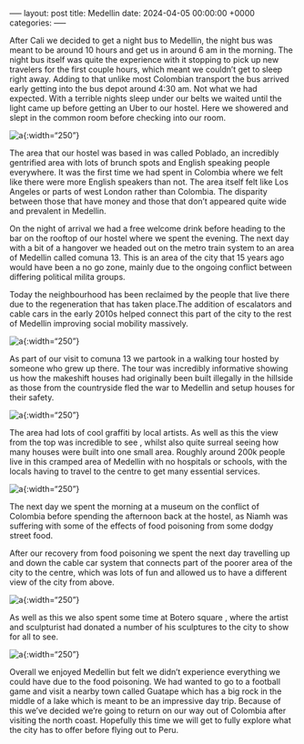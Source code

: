 –––
layout: post
title: Medellin
date: 2024-04-05 00:00:00 +0000
categories:
–––

After Cali we decided to get a night bus to Medellin, the night bus was meant to be around 10 hours and get us in around 6 am in the morning. The night bus itself was quite the experience with it stopping to pick up new travelers for the first couple hours, which meant we couldn’t get to sleep right away. Adding to that unlike most Colombian transport the bus arrived early getting into the bus depot around 4:30 am. Not what we had expected. With a terrible nights sleep under our belts we waited until the light came up before getting an Uber to our hostel. Here we showered and slept in the common room before checking into our room.

![a](https://live.staticflickr.com/65535/53634351635_5c6a5a2c98_k_d.jpg){:width=“250”}

The area that our hostel was based in was called Poblado, an incredibly gentrified area with lots of brunch spots and English speaking people everywhere. It was the first time we had spent in Colombia where we felt like there were more English speakers than not. The area itself felt like Los Angeles or parts of west London rather than Colombia. The disparity between those that have money and those that don’t appeared quite wide and prevalent in Medellin.

On the night of arrival we had a free welcome drink before heading to the bar on the rooftop of our hostel where we spent the evening. The next day with a bit of a hangover we headed out on the metro train system to an area of Medellin called comuna 13. This is an area of the city that 15 years ago would have been a no go zone, mainly due to the ongoing conflict between differing political milita groups. 

Today the neighbourhood has been reclaimed by the people that live there due to the regeneration that has taken place.The addition of escalators and cable cars in the early 2010s helped connect this part of the city to the rest of Medellin improving social mobility massively. 


![a](https://live.staticflickr.com/65535/53634339890_a028ea7c0d_o_d.jpg){:width=“250”}

As part of our visit to comuna 13 we partook in a walking tour hosted by someone who grew up there. The tour was incredibly informative showing us how the makeshift houses had originally been built illegally in the hillside as those from the countryside fled the war to Medellin and setup houses for their safety.

![a](https://live.staticflickr.com/65535/53634339250_29cb1c4f0c_k_d.jpg){:width=“250”}

The area had lots of cool graffiti by local artists. As well as this the view from the top was incredible to see , whilst also quite surreal seeing how many houses were built into one small area. Roughly around 200k people live in this cramped area of Medellin with no hospitals or schools, with the locals having to travel to the centre to get many essential services.

![a](https://live.staticflickr.com/65535/53633002872_0348b42cb0_b_d.jpg){:width=“250”}

The next day we spent the morning at a museum on the conflict of Colombia before spending the afternoon back at the hostel, as Niamh was suffering with some of the effects of food poisoning from some dodgy street food.

After our recovery from food poisoning we spent the next day travelling up and down the cable car system that connects part of the poorer area of the city to the centre, which was lots of fun and allowed us to have a different view of the city from above. 

![a](https://live.staticflickr.com/65535/53634239544_75186438a2_b_d.jpg){:width=“250”}

 
As well as this we also spent some time at Botero square , where the artist and sculpturist had donated a number of his sculptures to the city to show for all to see.

![a](https://live.staticflickr.com/65535/53633895846_b6b8bb40cd_k_d.jpg){:width=“250”}

Overall we enjoyed Medellin but felt we didn’t experience everything we could have due to the food poisoning. We had wanted to go to a football game and visit a nearby town called Guatape which has a big rock in the middle of a lake which is meant to be an impressive day trip. Because of this we’ve decided we’re going to return on our way out of Colombia after visiting the north coast. Hopefully this time we will get to fully explore what the city has to offer before flying out to Peru.
